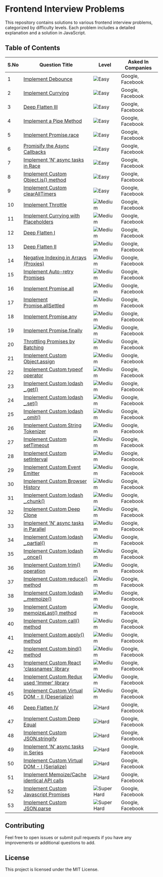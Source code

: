 # Frontend Interview Problems

This repository contains solutions to various frontend interview problems, categorized by difficulty levels. Each problem includes a detailed explanation and a solution in JavaScript.

## Table of Contents

| S.No | Question Title | Level | Asked In Companies |
|------|----------------|-------|--------------------|
| 1 | [Implement Debounce](frontend-Interview-problems/Easy/implement-debounce/question.md) | ![Easy](https://img.shields.io/badge/Level-Easy-brightgreen) | Google, Facebook |
| 2 | [Implement Currying](frontend-Interview-problems/Easy/implement-currying/question.md) | ![Easy](https://img.shields.io/badge/Level-Easy-brightgreen) | Google, Facebook |
| 3 | [Deep Flatten III](frontend-Interview-problems/Easy/deep-flatten-iii/question.md) | ![Easy](https://img.shields.io/badge/Level-Easy-brightgreen) | Google, Facebook |
| 4 | [Implement a Pipe Method](frontend-Interview-problems/Easy/implement-a-pipe-method/question.md) | ![Easy](https://img.shields.io/badge/Level-Easy-brightgreen) | Google, Facebook |
| 5 | [Implement Promise.race](frontend-Interview-problems/Easy/implement-promise-race/question.md) | ![Easy](https://img.shields.io/badge/Level-Easy-brightgreen) | Google, Facebook |
| 6 | [Promisify the Async Callbacks](frontend-Interview-problems/Easy/promisify-the-async-callbacks/question.md) | ![Easy](https://img.shields.io/badge/Level-Easy-brightgreen) | Google, Facebook |
| 7 | [Implement 'N' async tasks in Race](frontend-Interview-problems/Easy/implement-n-async-tasks-in-race/question.md) | ![Easy](https://img.shields.io/badge/Level-Easy-brightgreen) | Google, Facebook |
| 8 | [Implement Custom Object.is() method](frontend-Interview-problems/Easy/implement-custom-object-is-method/question.md) | ![Easy](https://img.shields.io/badge/Level-Easy-brightgreen) | Google, Facebook |
| 9 | [Implement Custom clearAllTimers](frontend-Interview-problems/Easy/implement-custom-clearalltimers/question.md) | ![Easy](https://img.shields.io/badge/Level-Easy-brightgreen) | Google, Facebook |
| 10 | [Implement Throttle](frontend-Interview-problems/Medium/implement-throttle/question.md) | ![Medium](https://img.shields.io/badge/Level-Medium-yellow) | Google, Facebook |
| 11 | [Implement Currying with Placeholders](frontend-Interview-problems/Medium/implement-currying-with-placeholders/question.md) | ![Medium](https://img.shields.io/badge/Level-Medium-yellow) | Google, Facebook |
| 12 | [Deep Flatten I](frontend-Interview-problems/Medium/deep-flatten-i/question.md) | ![Medium](https://img.shields.io/badge/Level-Medium-yellow) | Google, Facebook |
| 13 | [Deep Flatten II](frontend-Interview-problems/Medium/deep-flatten-ii/question.md) | ![Medium](https://img.shields.io/badge/Level-Medium-yellow) | Google, Facebook |
| 14 | [Negative Indexing in Arrays (Proxies)](frontend-Interview-problems/Medium/negative-indexing-in-arrays-proxies/question.md) | ![Medium](https://img.shields.io/badge/Level-Medium-yellow) | Google, Facebook |
| 15 | [Implement Auto-retry Promises](frontend-Interview-problems/Medium/implement-auto-retry-promises/question.md) | ![Medium](https://img.shields.io/badge/Level-Medium-yellow) | Google, Facebook |
| 16 | [Implement Promise.all](frontend-Interview-problems/Medium/implement-promise-all/question.md) | ![Medium](https://img.shields.io/badge/Level-Medium-yellow) | Google, Facebook |
| 17 | [Implement Promise.allSettled](frontend-Interview-problems/Medium/implement-promise-allsettled/question.md) | ![Medium](https://img.shields.io/badge/Level-Medium-yellow) | Google, Facebook |
| 18 | [Implement Promise.any](frontend-Interview-problems/Medium/implement-promise-any/question.md) | ![Medium](https://img.shields.io/badge/Level-Medium-yellow) | Google, Facebook |
| 19 | [Implement Promise.finally](frontend-Interview-problems/Medium/implement-promise-finally/question.md) | ![Medium](https://img.shields.io/badge/Level-Medium-yellow) | Google, Facebook |
| 20 | [Throttling Promises by Batching](frontend-Interview-problems/Medium/throttling-promises-by-batching/question.md) | ![Medium](https://img.shields.io/badge/Level-Medium-yellow) | Google, Facebook |
| 21 | [Implement Custom Object.assign](frontend-Interview-problems/Medium/implement-custom-object-assign/question.md) | ![Medium](https://img.shields.io/badge/Level-Medium-yellow) | Google, Facebook |
| 22 | [Implement Custom typeof operator](frontend-Interview-problems/Medium/implement-custom-typeof-operator/question.md) | ![Medium](https://img.shields.io/badge/Level-Medium-yellow) | Google, Facebook |
| 23 | [Implement Custom lodash _.get()](frontend-Interview-problems/Medium/implement-custom-lodash-get/question.md) | ![Medium](https://img.shields.io/badge/Level-Medium-yellow) | Google, Facebook |
| 24 | [Implement Custom lodash _.set()](frontend-Interview-problems/Medium/implement-custom-lodash-set/question.md) | ![Medium](https://img.shields.io/badge/Level-Medium-yellow) | Google, Facebook |
| 25 | [Implement Custom lodash _.omit()](frontend-Interview-problems/Medium/implement-custom-lodash-omit/question.md) | ![Medium](https://img.shields.io/badge/Level-Medium-yellow) | Google, Facebook |
| 26 | [Implement Custom String Tokenizer](frontend-Interview-problems/Medium/implement-custom-string-tokenizer/question.md) | ![Medium](https://img.shields.io/badge/Level-Medium-yellow) | Google, Facebook |
| 27 | [Implement Custom setTimeout](frontend-Interview-problems/Medium/implement-custom-settimeout/question.md) | ![Medium](https://img.shields.io/badge/Level-Medium-yellow) | Google, Facebook |
| 28 | [Implement Custom setInterval](frontend-Interview-problems/Medium/implement-custom-setinterval/question.md) | ![Medium](https://img.shields.io/badge/Level-Medium-yellow) | Google, Facebook |
| 29 | [Implement Custom Event Emitter](frontend-Interview-problems/Medium/implement-custom-event-emitter/question.md) | ![Medium](https://img.shields.io/badge/Level-Medium-yellow) | Google, Facebook |
| 30 | [Implement Custom Browser History](frontend-Interview-problems/Medium/implement-custom-browser-history/question.md) | ![Medium](https://img.shields.io/badge/Level-Medium-yellow) | Google, Facebook |
| 31 | [Implement Custom lodash _.chunk()](frontend-Interview-problems/Medium/implement-custom-lodash-chunk/question.md) | ![Medium](https://img.shields.io/badge/Level-Medium-yellow) | Google, Facebook |
| 32 | [Implement Custom Deep Clone](frontend-Interview-problems/Medium/implement-custom-deep-clone/question.md) | ![Medium](https://img.shields.io/badge/Level-Medium-yellow) | Google, Facebook |
| 33 | [Implement 'N' async tasks in Parallel](frontend-Interview-problems/Medium/implement-n-async-tasks-in-parallel/question.md) | ![Medium](https://img.shields.io/badge/Level-Medium-yellow) | Google, Facebook |
| 34 | [Implement Custom lodash _.partial()](frontend-Interview-problems/Medium/implement-custom-lodash-partial/question.md) | ![Medium](https://img.shields.io/badge/Level-Medium-yellow) | Google, Facebook |
| 35 | [Implement Custom lodash _.once()](frontend-Interview-problems/Medium/implement-custom-lodash-once/question.md) | ![Medium](https://img.shields.io/badge/Level-Medium-yellow) | Google, Facebook |
| 36 | [Implement Custom trim() operation](frontend-Interview-problems/Medium/implement-custom-trim-operation/question.md) | ![Medium](https://img.shields.io/badge/Level-Medium-yellow) | Google, Facebook |
| 37 | [Implement Custom reduce() method](frontend-Interview-problems/Medium/implement-custom-reduce-method/question.md) | ![Medium](https://img.shields.io/badge/Level-Medium-yellow) | Google, Facebook |
| 38 | [Implement Custom lodash _.memoize()](frontend-Interview-problems/Medium/implement-custom-lodash-memoize/question.md) | ![Medium](https://img.shields.io/badge/Level-Medium-yellow) | Google, Facebook |
| 39 | [Implement Custom memoizeLast() method](frontend-Interview-problems/Medium/implement-custom-memoizeLast-method/question.md) | ![Medium](https://img.shields.io/badge/Level-Medium-yellow) | Google, Facebook |
| 40 | [Implement Custom call() method](frontend-Interview-problems/Medium/implement-custom-call-method/question.md) | ![Medium](https://img.shields.io/badge/Level-Medium-yellow) | Google, Facebook |
| 41 | [Implement Custom apply() method](frontend-Interview-problems/Medium/implement-custom-apply-method/question.md) | ![Medium](https://img.shields.io/badge/Level-Medium-yellow) | Google, Facebook |
| 42 | [Implement Custom bind() method](frontend-Interview-problems/Medium/implement-custom-bind-method/question.md) | ![Medium](https://img.shields.io/badge/Level-Medium-yellow) | Google, Facebook |
| 43 | [Implement Custom React 'classnames' library](frontend-Interview-problems/Medium/implement-custom-react-classnames/question.md) | ![Medium](https://img.shields.io/badge/Level-Medium-yellow) | Google, Facebook |
| 44 | [Implement Custom Redux used 'Immer' library](frontend-Interview-problems/Medium/implement-custom-redux-immer/question.md) | ![Medium](https://img.shields.io/badge/Level-Medium-yellow) | Google, Facebook |
| 45 | [Implement Custom Virtual DOM - II (Deserialize)](frontend-Interview-problems/Medium/implement-custom-virtual-dom-deserialize/question.md) | ![Medium](https://img.shields.io/badge/Level-Medium-yellow) | Google, Facebook |
| 46 | [Deep Flatten IV](frontend-Interview-problems/Hard/deep-flatten-iv/question.md) | ![Hard](https://img.shields.io/badge/Level-Hard-orange) | Google, Facebook |
| 47 | [Implement Custom Deep Equal](frontend-Interview-problems/Hard/implement-custom-deep-equal/question.md) | ![Hard](https://img.shields.io/badge/Level-Hard-orange) | Google, Facebook |
| 48 | [Implement Custom JSON.stringify](frontend-Interview-problems/Hard/implement-custom-json-stringify/question.md) | ![Hard](https://img.shields.io/badge/Level-Hard-orange) | Google, Facebook |
| 49 | [Implement 'N' async tasks in Series](frontend-Interview-problems/Hard/implement-n-async-tasks-in-series/question.md) | ![Hard](https://img.shields.io/badge/Level-Hard-orange) | Google, Facebook |
| 50 | [Implement Custom Virtual DOM - I (Serialize)](frontend-Interview-problems/Hard/implement-custom-virtual-dom-serialize/question.md) | ![Hard](https://img.shields.io/badge/Level-Hard-orange) | Google, Facebook |
| 51 | [Implement Memoize/Cache identical API calls](frontend-Interview-problems/Hard/implement-memoize-cache-identical-api-calls/question.md) | ![Hard](https://img.shields.io/badge/Level-Hard-orange) | Google, Facebook |
| 52 | [Implement Custom Javascript Promises](frontend-Interview-problems/Super%20Hard/implement-custom-javascript-promises/question.md) | ![Super Hard](https://img.shields.io/badge/Level-Super%20Hard-red) | Google, Facebook |
| 53 | [Implement Custom JSON.parse](frontend-Interview-problems/Super%20Hard/implement-custom-json-parse/question.md) | ![Super Hard](https://img.shields.io/badge/Level-Super%20Hard-red) | Google, Facebook |

## Contributing
Feel free to open issues or submit pull requests if you have any improvements or additional questions to add.

## License
This project is licensed under the MIT License.
